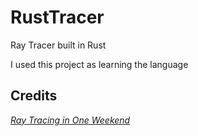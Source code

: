 # RustTracer
Ray Tracer built in Rust

I used this project as learning the language

## Credits
[_Ray Tracing in One Weekend_](https://raytracing.github.io/books/RayTracingInOneWeekend.html)